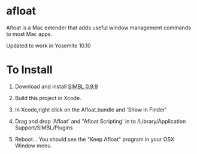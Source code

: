 afloat
======

Afloat is a Mac extender that adds useful window management commands to most Mac apps.

Updated to work in Yosemite 10.10

To Install
======

1. Download and install <a href="http://www.culater.net/software/SIMBL/SIMBL.php">SIMBL 0.9.9</a>
2. Build this project in Xcode.
3. In Xcode,right click on the Afloat.bundle and 'Show in Finder'
4. Drag and drop 'Afloat' and "Afloat Scripting' in to /Library/Application Support/SIMBL/Plugins 

5. Reboot... You should see the "Keep Afloat" program in your OSX Window menu.
